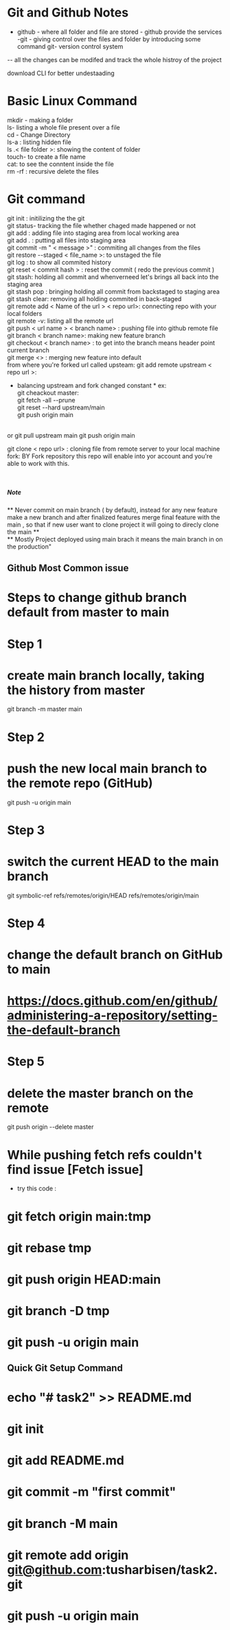 # Git and Github Notes
   - github - where all folder and file are stored
    - github  provide the services<br>
   -git - giving control over the files and folder by introducing some command
   git- version control system <br>

   -- all the changes can be modifed and track the whole histroy of the project
   <br>
  
   download CLI for better undestaading

# Basic Linux Command

mkdir - making a folder<br>
ls- listing a whole file present over a file<br>
cd - Change Directory<br>
ls-a : listing hidden file<br>
ls .< file folder >: showing the content of folder<br>
touch- to create a file name<br>
cat: to see the conntent inside the file <br>
rm -rf : recursive delete the files<br>


# Git command
git init : initilizing the the git <br>
git status- tracking the file whether chaged made happened or not <br>
git add : adding file into staging area from local working area <br>
git add . : putting all files into staging area<br>
git commit -m " < message >" : commiting all changes from the files  <br>
git restore --staged < file_name >: to unstaged the file  <br>
git log : to show all commited history  <br>
git reset < commit hash > : reset the commit ( redo the previous commit ) <br>
git stash: holding all commit  and whenverneed let's brings all back into the staging area  <br>
git stash pop : bringing holding all commit from backstaged to staging area <br>
git stash clear: removing all holding commited in back-staged <br>
git remote add < Name of the url > < repo url>: connecting repo with your local folders<br>
git remote -v: listing all the remote url <br>
git push < url name > < branch name> : pushing file into github remote file <br>
git branch < branch name>: making new feature branch  <br>
git checkout < branch name> : to get into the branch means header point current branch  <br>
git merge <> : merging new feature into default  <br>
from where you're forked url called upsteam: 
git add remote upstream < repo url >:  
* balancing upstream and fork changed constant *
ex: <br>
git cheackout master: <br>
git fetch -all --prune  <br>
git reset --hard upstream/main <br>
git push origin main  <br>
<br>
or 
git pull upstream main 
git push origin main




<br>

git clone < repo url> : cloning file from remote server to your local machine
<br>
fork: BY Fork repository this repo will enable into yor account and you're able to work with this.


<br>


 <h5> Note </h5>
** Never commit on main branch ( by default),
instead for any new feature make a new branch and after finalized features merge final feature with the main , so that if new user want to clone project it will going to direcly clone the main **
<br>
** Mostly Project deployed using main brach it means the main branch in on the production" 
<br>

<h2> Github Most Common issue</h2>

# Steps to change github branch default from master to main  
 # Step 1 
# create main branch locally, taking the history from master
git branch -m master main

# Step 2 
# push the new local main branch to the remote repo (GitHub) 
git push -u origin main

# Step 3
# switch the current HEAD to the main branch
git symbolic-ref refs/remotes/origin/HEAD refs/remotes/origin/main

# Step 4
# change the default branch on GitHub to main
# https://docs.github.com/en/github/administering-a-repository/setting-the-default-branch

# Step 5
# delete the master branch on the remote
git push origin --delete master

# While pushing fetch refs couldn't find issue [Fetch issue]
- try this code : <br>
# git fetch origin main:tmp
# git rebase tmp
# git push origin HEAD:main
# git branch -D tmp
# git push -u origin main

<h2> Quick Git Setup Command </h2>

# echo "# task2" >> README.md
# git init
# git add README.md
# git commit -m "first commit"
# git branch -M main
# git remote add origin git@github.com:tusharbisen/task2.git
# git push -u origin main